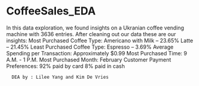 # CoffeeSales_EDA
In this data exploration, we found insights on a Ukranian coffee vending machine with 3636 entries. 
After cleaning out our data these are our insights:
Most Purchased Coffee Type:
Americano with Milk – 23.65%
Latte – 21.45%
Least Purchased Coffee Type:
Espresso – 3.69%
Average Spending per Transaction:
Approximately $0.99
Most Purchased Time:
9 A.M. - 1 P.M.
Most Purchased Month:
February
Customer Payment Preferences:
92% paid by card
8% paid in cash

      DEA by : Lilee Yang and Kim De Vries
